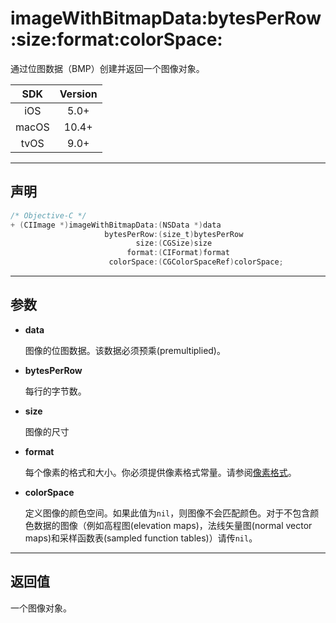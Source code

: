 # imageWithBitmapData:bytesPerRow:size:format:colorSpace:

通过位图数据（BMP）创建并返回一个图像对象。

| SDK | Version |
|:---:|:---:|
| iOS | 5.0+ |
| macOS | 10.4+ |
| tvOS | 9.0+ |

---

## 声明

```objective-c
/* Objective-C */
+ (CIImage *)imageWithBitmapData:(NSData *)data 
                     bytesPerRow:(size_t)bytesPerRow 
                            size:(CGSize)size 
                          format:(CIFormat)format 
                      colorSpace:(CGColorSpaceRef)colorSpace;
```

---

## 参数

* **data**

    图像的位图数据。该数据必须预乘(premultiplied)。

* **bytesPerRow**

    每行的字节数。

* **size**

    图像的尺寸

* **format**

    每个像素的格式和大小。你必须提供像素格式常量。请参阅[像素格式]()。

* **colorSpace**

    定义图像的颜色空间。如果此值为`nil`，则图像不会匹配颜色。对于不包含颜色数据的图像（例如高程图(elevation maps)，法线矢量图(normal vector maps)和采样函数表(sampled function tables)）请传`nil`。

---

## 返回值

一个图像对象。

